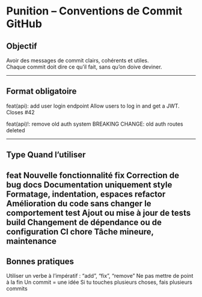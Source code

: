 # Punition – Conventions de Commit GitHub
## Objectif
Avoir des messages de commit clairs, cohérents et utiles.  
Chaque commit doit dire ce qu’il fait, sans qu’on doive deviner.

---
## Format obligatoire
feat(api): add user login endpoint
Allow users to log in and get a JWT.
Closes #42

feat(api)!: remove old auth system
BREAKING CHANGE: old auth routes deleted

---
## Type   Quand l’utiliser
feat	    Nouvelle fonctionnalité
fix	      Correction de bug
docs	    Documentation uniquement
style     Formatage, indentation, espaces
refactor	Amélioration du code sans changer le comportement
test	    Ajout ou mise à jour de tests
build	    Changement de dépendance ou de configuration CI
chore	    Tâche mineure, maintenance
---
## Bonnes pratiques
Utiliser un verbe à l’impératif : “add”, “fix”, “remove”
Ne pas mettre de point à la fin
Un commit = une idée
Si tu touches plusieurs choses, fais plusieurs commits


